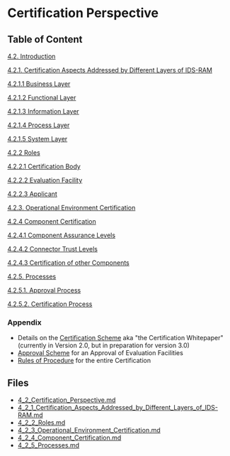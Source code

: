 # Certification Perspective

## Table of Content ##

[4.2. Introduction](./4_2_Certification_Perspective.md)

[4.2.1. Certification Aspects Addressed by Different Layers of IDS-RAM](./4_2_1_Certification_Aspects_Addressed_by_Different_Layers_of_IDS-RAM.md#certification-aspects-addressed-by-the-different-layers-of-the-ids-ram)

[4.2.1.1 Business Layer](./4_2_1_Certification_Aspects_Addressed_by_Different_Layers_of_IDS-RAM.md#business-layer)

[4.2.1.2 Functional Layer](./4_2_1_Certification_Aspects_Addressed_by_Different_Layers_of_IDS-RAM.md#functional-layer)

[4.2.1.3 Information Layer](./4_2_1_Certification_Aspects_Addressed_by_Different_Layers_of_IDS-RAM.md#information-layer)

[4.2.1.4 Process Layer](./4_2_1_Certification_Aspects_Addressed_by_Different_Layers_of_IDS-RAM.md#process-layer)

[4.2.1.5 System Layer](./4_2_1_Certification_Aspects_Addressed_by_Different_Layers_of_IDS-RAM.md#system-layer)

[4.2.2 Roles](./4_2_2_Roles.md#roles)

[4.2.2.1 Certification Body](./4_2_2_Roles.md#certification-body)

[4.2.2.2 Evaluation Facility](./4_2_2_Roles.md#evaluation-facility)

[4.2.2.3 Applicant](./4_2_2_Roles.md#applicant)

[4.2.3. Operational Environment Certification](./4_2_3_Operational_Environment_Certification.md)

[4.2.4 Component Certification](./4_2_4_Component_Certification.md#component-certification)

[4.2.4.1 Component Assurance Levels](./4_2_4_Component_Certification.md#component-assurance-levels)

[4.2.4.2 Connector Trust Levels](./4_2_4_Component_Certification.md#connector-trust-levels)

[4.2.4.3 Certification of other Components](./4_2_4_Component_Certification.md#certification-of-other-components)

[4.2.5. Processes](./4_2_5_Processes.md#certification-processes)

[4.2.5.1. Approval Process](./4_2_5_Processes.md#approval-of-evaluation-facilities)

[4.2.5.2. Certification Process](./4_2_5_Processes.md#certification-process-for-operational-environments-and-core-components)

### Appendix ###

- Details on the [Certification Scheme](./CertificationScheme/) aka "the Certification Whitepaper" (currently in Version 2.0, but in preparation for version 3.0)
- [Approval Scheme](./ApprovalScheme/) for an Approval of Evaluation Facilities
- [Rules of Procedure](./RulesOfProcedure/) for the entire Certification

## Files ##

- [4_2_Certification_Perspective.md](./4_2_Certification_Perspective.md)
- [4_2_1_Certification_Aspects_Addressed_by_Different_Layers_of_IDS-RAM.md](./4_2_1_Certification_Aspects_Addressed_by_Different_Layers_of_IDS-RAM.md)
- [4_2_2_Roles.md](./4_2_2_Roles.md)
- [4_2_3_Operational_Environment_Certification.md](./4_2_3_Operational_Environment_Certification.md)
- [4_2_4_Component_Certification.md](./4_2_4_Component_Certification.md)
- [4_2_5_Processes.md](./4_2_5_Processes.md)
